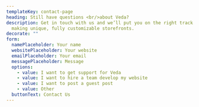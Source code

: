 ```yaml
---
templateKey: contact-page
heading: Still have questions <br/>about Veda?
description: Get in touch with us and we’ll put you on the right track towards
  making unique, fully customizable storefronts.
decorate: ""
form:
  namePlaceholder: Your name
  websitePlaceholder: Your website
  emailPlaceholder: Your email
  messagePlaceholder: Message
  options:
    - value: I want to get support for Veda
    - value: I want to hire a team develop my website
    - value: I want to post a guest post
    - value: Other
  buttonText: Contact Us
---
```

